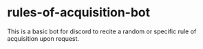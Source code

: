 # rules-of-acquisition-bot
This is a basic bot for discord to recite a random or specific rule of acquisition upon request.
